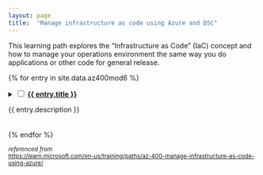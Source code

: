 ```yaml
---
layout: page
title:  "Manage infrastructure as code using Azure and DSC"
---
```


This learning path explores the “Infrastructure as Code” (IaC) concept and how to manage your operations environment the same way you do applications or other code for general release.

{% for entry in site.data.az400mod6 %}
<details style="margin-bottom:20px;">
    <summary>
        <input class="box" type="checkbox" id="{{ entry.chkbxid }}" name="{{ entry.chkbxid }}"/>
        <a href='{{ entry.url }}' target='_blank'>
            <strong>{{ entry.title }}</strong></a>
        <p>{{ entry.description }}</p>
    </summary>
    {% for mod in entry.mods %}<input type="checkbox" class="box" id="{{ mod.chkbxid }}"  name="{{ mod.chkbxid }}" /> <a href='{{ mod.url }}' target='_blank'>{{ mod.title }}</a><br />
    {% endfor %}
</details>
{% endfor %}

<small>_referenced from_<br />
<https://learn.microsoft.com/en-us/training/paths/az-400-manage-infrastructure-as-code-using-azure/></small>
